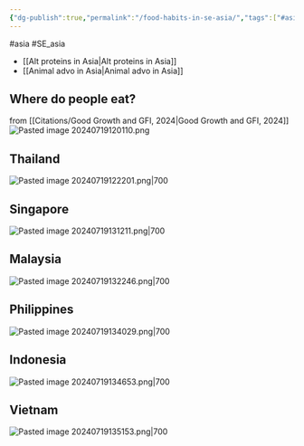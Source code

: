 ```yaml
---
{"dg-publish":true,"permalink":"/food-habits-in-se-asia/","tags":["#asia","#SE_asia"],"created":"2025-10-23T17:42:42.339+01:00","updated":"2025-10-23T18:06:08.630+01:00"}
---
```


#asia #SE_asia 

- [[Alt proteins in Asia\|Alt proteins in Asia]]
- [[Animal advo in Asia\|Animal advo in Asia]]

## Where do people eat?
from [[Citations/Good Growth and GFI, 2024\|Good Growth and GFI, 2024]]
![Pasted image 20240719120110.png](/img/user/Pasted%20image%2020240719120110.png)

## Thailand
![Pasted image 20240719122201.png|700](/img/user/Pasted%20image%2020240719122201.png)

## Singapore
![Pasted image 20240719131211.png|700](/img/user/Pasted%20image%2020240719131211.png)

## Malaysia
![Pasted image 20240719132246.png|700](/img/user/Pasted%20image%2020240719132246.png)

## Philippines
![Pasted image 20240719134029.png|700](/img/user/Pasted%20image%2020240719134029.png)

## Indonesia
![Pasted image 20240719134653.png|700](/img/user/Pasted%20image%2020240719134653.png)

## Vietnam
![Pasted image 20240719135153.png|700](/img/user/Pasted%20image%2020240719135153.png)


